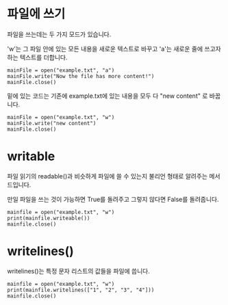 # 파일에 쓰기
파일을 쓰는데는 두 가지 모드가 있습니다.

'w'는 그 파일 안에 있는 모든 내용을 새로운 텍스트로 바꾸고 'a'는 새로운 줄에 쓰고자 하는 텍스트를 더합니다.

```
mainFile = open("example.txt", "a")
mainFile.write("Now the file has more content!")
mainFile.close()
```

밑에 있는 코드는 기존에 example.txt에 있는 내용을 모두 다 "new content" 로 바꿉니다.

```
mainFile = open("example.txt", "w")
mainFile.write("new content")
mainFile.close()
```

# writable
파일 읽기의 readable()과 비슷하게 파일에 쓸 수 있는지 불리언 형태로 알려주는 메서드입니다.

만일 파일을 쓰는 것이 가능하면 True를 돌려주고 그렇지 않다면 False를 돌려줍니다.

```
mainfile = open("example.txt", "w")
print(mainfile.writeable())
mainfile.close()
```

# writelines()
writelines()는 특정 문자 리스트의 값들을 파일에 씁니다.

```
mainfile = open("example.txt", "w")
print(mainfile.writelines(["1", "2", "3", "4"]))
mainfile.close()
```
